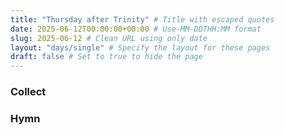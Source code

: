 ```yaml
---
title: "Thursday after Trinity" # Title with escaped quotes
date: 2025-06-12T00:00:00+00:00 # Use-MM-DDTHH:MM format
slug: 2025-06-12 # Clean URL using only date
layout: "days/single" # Specify the layout for these pages
draft: false # Set to true to hide the page
---
```


### Collect


### Hymn